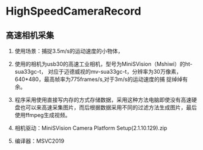 # HighSpeedCameraRecord

## 高速相机采集
1. 使用场景：捕捉3.5m/s的运动速度的小物体，

2. 使用的相机为usb30的高速工业相机，型号为MiniSVision（Mshiwi）的ht-sua33gc-t， 对应于迈德威视的mv-sua33gc-t，分辨率为30万像素，640*480，最高帧率为775frames/s,对于3m/s的运动速度的捕 捉绰绰有余。

3. 程序采用使用直接写内存的方式存储数据，采用这种方法电脑即使没有高速硬盘也可以来高速采集图片，而后根据数据采用不同的过滤方法生成图片，最后使用ffmpeg生成视频。

4. 相机驱动：MiniSVision Camera Platform Setup(2.1.10.129).zip

5. 编译器：MSVC2019
